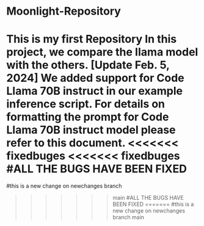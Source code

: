 # Moonlight-Repository
This is my first Repository
In this project, we compare the IIama model with the others.
[Update Feb. 5, 2024] We added support for Code Llama 70B instruct in our example inference script. For details on formatting the prompt for Code Llama 70B instruct model please refer to this document.
<<<<<<< fixedbuges
<<<<<<< fixedbuges
#ALL THE BUGS HAVE BEEN FIXED
=======
#this is a new change on newchanges branch
>>>>>>> main
#ALL THE BUGS HAVE BEEN FIXED
=======
#this is a new change on newchanges branch
>>>>>>> main
